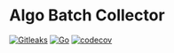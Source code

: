 # Algo Batch Collector

[![Gitleaks](https://github.com/mikesupertrampster/algo-batch-collector/actions/workflows/gitleaks.yml/badge.svg)](https://github.com/mikesupertrampster/algo-batch-collector/actions/workflows/gitleaks.yml)
[![Go](https://github.com/mikesupertrampster/algo-batch-collector/actions/workflows/go.yml/badge.svg)](https://github.com/mikesupertrampster/algo-batch-collector/actions/workflows/go.yml)
[![codecov](https://codecov.io/gh/mikesupertrampster/algo-batch-collector/branch/master/graph/badge.svg?token=2ETY3C3UW9)](https://codecov.io/gh/mikesupertrampster/algo-batch-collector)
